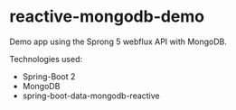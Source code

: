 # reactive-mongodb-demo

Demo app using the Sprong 5 webflux API with MongoDB.

Technologies used:
- Spring-Boot 2
- MongoDB
- spring-boot-data-mongodb-reactive